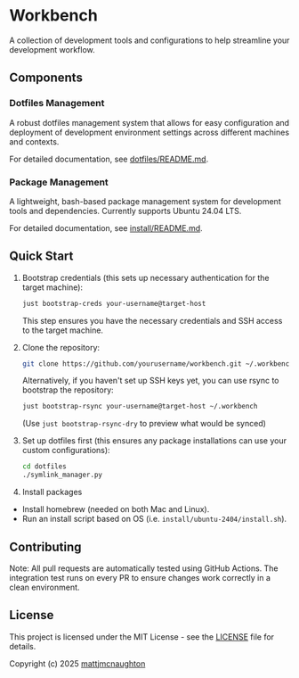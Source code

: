 # Workbench

A collection of development tools and configurations to help streamline your development workflow.

## Components

### Dotfiles Management

A robust dotfiles management system that allows for easy configuration and
deployment of development environment settings across different machines and
contexts.

For detailed documentation, see [dotfiles/README.md](dotfiles/README.md).

### Package Management

A lightweight, bash-based package management system for development tools and dependencies. Currently supports Ubuntu 24.04 LTS.

For detailed documentation, see [install/README.md](install/README.md).

## Quick Start

1. Bootstrap credentials (this sets up necessary authentication for the target machine):
   ```bash
   just bootstrap-creds your-username@target-host
   ```
   This step ensures you have the necessary credentials and SSH access to the target machine.

2. Clone the repository:
   ```bash
   git clone https://github.com/yourusername/workbench.git ~/.workbench
   ```

   Alternatively, if you haven't set up SSH keys yet, you can use rsync to bootstrap the repository:
   ```bash
   just bootstrap-rsync your-username@target-host ~/.workbench
   ```
   (Use `just bootstrap-rsync-dry` to preview what would be synced)

3. Set up dotfiles first (this ensures any package installations can use your custom configurations):
   ```bash
   cd dotfiles
   ./symlink_manager.py
   ```

4. Install packages

- Install homebrew (needed on both Mac and Linux).
- Run an install script based on OS (i.e. `install/ubuntu-2404/install.sh`).

## Contributing

Note: All pull requests are automatically tested using GitHub Actions. The integration test runs on every PR to ensure changes work correctly in a clean environment.

## License

This project is licensed under the MIT License - see the [LICENSE](LICENSE) file for details.

Copyright (c) 2025 [mattjmcnaughton](https://github.com/mattjmcnaughton)
